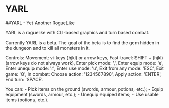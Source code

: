 # YARL
##YARL - Yet Another RogueLike

YARL is a roguelike with CLI-based graphics and turn based combat.

Currently YARL is a beta. The goal of the beta is to find the gem hidden in the dungeon and to kill all monsters in it.

Controls:
    Movement: vi-keys (hjkl) or arrow keys,
    Fast-travel: SHIFT + (hjkl) (arrow keys do not always work),
    Enter pick mode: ',',
    Enter equip mode: 'e',
    Enter unequip mode: 'r',
    Enter use mode: 'u',
    Exit from any mode: 'ESC',
    Exit game: 'Q',
    In combat:
	Choose action: '1234567890',
	Apply action: 'ENTER',
	End turn: 'SPACE'.
	
You can:
    - Pick items on the ground (swords, armour, potions, etc.);
    - Equip equipment (swords, armour, etc.);
    - Unequip equiped items;
    - Use usable items (potions, etc.).
